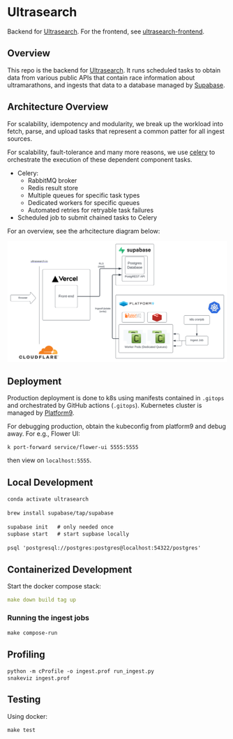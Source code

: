# Ultrasearch

Backend for [Ultrasearch](https://ultrasearch.io).
For the frontend, see [ultrasearch-frontend](https://github.com/pdbaines/ultrasearch-frontend).

## Overview

This repo is the backend for [Ultrasearch](https://ultrasearch.io).
It runs scheduled tasks to obtain data from various public APIs
that contain race information about ultramarathons, and ingests
that data to a database managed by [Supabase](https://supabase.com).

## Architecture Overview

For scalability, idempotency and modularity, we break up the
workload into fetch, parse, and upload tasks that represent
a common patter for all ingest sources.

For scalability, fault-tolerance and many more reasons, we use
[celery](https://celeryproject.org) to orchestrate the execution of
these dependent component tasks. 

* Celery:
  * RabbitMQ broker
  * Redis result store
  * Multiple queues for specific task types
  * Dedicated workers for specific queues
  * Automated retries for retryable task failures
* Scheduled job to submit chained tasks to Celery

For an overview, see the arhcitecture diagram below:

<img src="ultrasearch.svg" alt="drawing" width="800"/>

## Deployment

Production deployment is done to k8s using manifests contained
in `.gitops` and orchestrated by GitHub actions (`.gitops`).
Kubernetes cluster is managed by [Platform9](platform9.com).

For debugging production, obtain the kubeconfig from platform9
and debug away. For e.g., Flower UI:
```
k port-forward service/flower-ui 5555:5555
```
then view on `localhost:5555`.

## Local Development

```commandline
conda activate ultrasearch

brew install supabase/tap/supabase

supabase init   # only needed once
supbase start   # start supbase locally

psql 'postgresql://postgres:postgres@localhost:54322/postgres'
```

## Containerized Development

Start the docker compose stack: 
```yaml
make down build tag up
```

### Running the ingest jobs

```
make compose-run
```

## Profiling

```
python -m cProfile -o ingest.prof run_ingest.py
snakeviz ingest.prof
```

## Testing

Using docker:
```
make test
```
